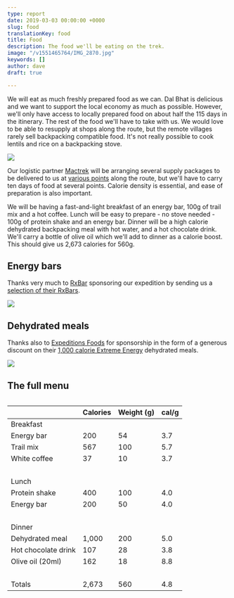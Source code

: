 ```yaml
---
type: report
date: 2019-03-03 00:00:00 +0000
slug: food
translationKey: food
title: Food
description: The food we'll be eating on the trek.
image: "/v1551465764/IMG_2870.jpg"
keywords: []
author: dave
draft: true

---
```


We will eat as much freshly prepared food as we can. Dal Bhat is delicious and we want to support the local economy as much as possible. However, we'll only have access to locally prepared food on about half the 115 days in the itinerary. The rest of the food we'll have to take with us. We would love to be able to resupply at shops along the route, but the remote villages rarely sell backpacking compatible food. It's not really possible to cook lentils and rice on a backpacking stove. 

![](https://res.cloudinary.com/wildernessprime/image/upload/w_800,dpr_auto/v1551710343/IMG_2289.jpg)

Our logistic partner [Mactrek](http://www.mactreks.com/) will be arranging several supply packages to be delivered to us at [various points](/expeditions/great-himalaya-trail/itinerary-resupply/) along the route, but we'll have to carry ten days of food at several points. Calorie density is essential, and ease of preparation is also important.

We will be having a fast-and-light breakfast of an energy bar, 100g of trail mix and a hot coffee. Lunch will be easy to prepare - no stove needed - 100g of protein shake and an energy bar. Dinner will be a high calorie dehydrated backpacking meal with hot water, and a hot chocolate drink. We'll carry a bottle of olive oil which we'll add to dinner as a calorie boost. This should give us 2,673 calories for 560g.

## Energy bars

Thanks very much to [RxBar](https://www.rxbar.com/) sponsoring our expedition by sending us a [selection of their RxBars](https://www.rxbar.com/shop/rxbar.html/).

![](https://res.cloudinary.com/wildernessprime/image/upload/w_800,dpr_auto/v1551711153/bs12thumbnail_1.jpg)

## Dehydrated meals

Thanks also to [Expeditions Foods](https://expeditionfoods.com/) for sponsorship in the form of a generous discount on their [1,000 calorie Extreme Energy](https://expeditionfoods.com/collections/1000kcal) dehydrated meals.

![](https://res.cloudinary.com/wildernessprime/image/upload/w_800,dpr_auto/v1551711026/spaghettibolognaise_1000_v4__orange_1000x1000.jpg)

## The full menu

<div style="width:100%; overflow:auto;">
<table class="tableizer-table">
<thead><tr class="tableizer-firstrow"><th></th><th>Calories</th><th>Weight (g)</th><th>cal/g</th></tr></thead><tbody>
 <tr><td>Breakfast</td><td>&nbsp;</td><td>&nbsp;</td><td>&nbsp;</td></tr>
 <tr><td>Energy bar</td><td>200</td><td>54</td><td>3.7</td></tr>
 <tr><td>Trail mix</td><td>567</td><td>100</td><td>5.7</td></tr>
 <tr><td>White coffee</td><td>37</td><td>10</td><td>3.7</td></tr>
 <tr><td>&nbsp;</td><td>&nbsp;</td><td>&nbsp;</td><td>&nbsp;</td></tr>
 <tr><td>Lunch</td><td>&nbsp;</td><td>&nbsp;</td><td>&nbsp;</td></tr>
 <tr><td>Protein shake</td><td>400</td><td>100</td><td>4.0</td></tr>
 <tr><td>Energy bar</td><td>200</td><td>50</td><td>4.0</td></tr>
 <tr><td>&nbsp;</td><td>&nbsp;</td><td>&nbsp;</td><td>&nbsp;</td></tr>
 <tr><td>Dinner</td><td>&nbsp;</td><td>&nbsp;</td><td>&nbsp;</td></tr>
 <tr><td>Dehydrated meal</td><td>1,000</td><td>200</td><td>5.0</td></tr>
 <tr><td>Hot chocolate drink</td><td>107</td><td>28</td><td>3.8</td></tr>
 <tr><td>Olive oil (20ml)</td><td>162</td><td>18</td><td>8.8</td></tr>
 <tr><td>&nbsp;</td><td>&nbsp;</td><td>&nbsp;</td><td>&nbsp;</td></tr>
 <tr><td>Totals</td><td>2,673</td><td>560</td><td>4.8</td></tr>
</tbody></table>
</div>


